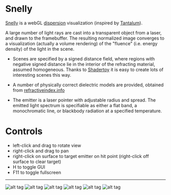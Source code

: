 
# Snelly

[Snelly](http://snelly.net) is a webGL [dispersion](https://en.wikipedia.org/wiki/Dispersion_(optics)) visualization (inspired by [Tantalum](https://benedikt-bitterli.me/tantalum/)). 

A large number of light rays are cast into a transparent object from a laser, and drawn to the framebuffer. The resulting normalized image converges to a visualization (actually a volume rendering) of the "fluence" (i.e. energy density) of the light in the scene. 

  - Scenes are specified by a signed distance field, where regions with negative signed distance lie in the interior of the refracting material, assumed homogeneous. Thanks to [Shadertoy](https://www.shadertoy.com/) it is easy to create lots of interesting scenes this way.
	
  - A number of physically correct dielectric models are provided, obtained from [refractiveindex.info](http://refractiveindex.info/)
	
  - The emitter is a laser pointer with adjustable radius and spread. The emitted light spectrum is specifiable as either a flat band, a monochromatic line, or blackbody radiation at a specified temperature.

Controls
========

  - left-click and drag to rotate view
  - right-click and drag to pan
  - right-click on surface to target emitter on hit point (right-click off surface to clear target)
  - H to toggle GUI
  - F11 to toggle fullscreen



---

![alt tag](https://raw.githubusercontent.com/portsmouth/snellytracer/master/images/gem.png)
![alt tag](https://raw.githubusercontent.com/portsmouth/snellytracer/master/images/fibre2.png)
![alt tag](https://raw.githubusercontent.com/portsmouth/snellytracer/master/images/glass.png)
![alt tag](https://raw.githubusercontent.com/portsmouth/snellytracer/master/images/knot.png)
![alt tag](https://raw.githubusercontent.com/portsmouth/snellytracer/master/images/slabs.png)
![alt tag](https://raw.githubusercontent.com/portsmouth/snellytracer/master/images/menger.png)